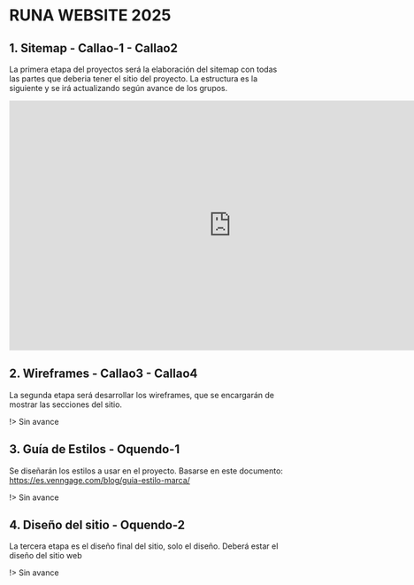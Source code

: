 # RUNA WEBSITE 2025

## 1. Sitemap - Callao-1 - Callao2

La primera etapa del proyectos será la elaboración del sitemap con todas las partes que deberia tener el sitio del proyecto. La estructura es la siguiente y se irá actualizando según avance de los grupos.

<iframe style="border: 1px solid rgba(0, 0, 0, 0.1);" width="800" height="450" src="https://embed.figma.com/design/OVXD43hiGY0GnzkUkMrtFR/WEBSITE-2025?node-id=0-1&embed-host=share" allowfullscreen></iframe>

## 2. Wireframes - Callao3 - Callao4

La segunda etapa será desarrollar los wireframes, que se encargarán de mostrar las secciones del sitio.

!> Sin avance

## 3. Guía de Estilos - Oquendo-1

Se diseñarán los estilos a usar en el proyecto. Basarse en este documento: https://es.venngage.com/blog/guia-estilo-marca/

!> Sin avance

## 4. Diseño del sitio - Oquendo-2

La tercera etapa es el diseño final del sitio, solo el diseño. Deberá estar el diseño del sitio web

!> Sin avance




